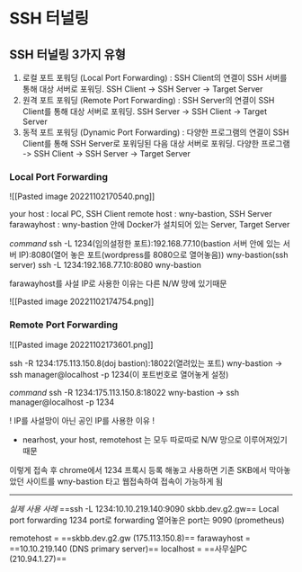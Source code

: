 # SSH 터널링

## SSH 터널링 3가지 유형

1. 로컬 포트 포워딩 (Local Port Forwarding) : SSH Client의 연결이 SSH 서버를 통해 대상 서버로 포워딩.
	SSH Client -> SSH Server -> Target Server
2. 원격 포트 포워딩 (Remote Port Forwarding) : SSH Server의 연결이 SSH Client를 통해 대상 서버로 포워딩.
	SSH Server -> SSH Client -> Target Server
3. 동적 포트 포워딩 (Dynamic Port Forwarding) : 다양한 프로그램의 연결이 SSH Client를 통해 SSH Server로 포워딩된 다음 대상 서버로 포워딩.
	다양한 프로그램 -> SSH Client -> SSH Server -> Target Server



### Local Port Forwarding

![[Pasted image 20221102170540.png]]


your host : local PC, SSH Client
remote host : wny-bastion, SSH Server
farawayhost : wny-bastion 안에 Docker가 설치되어 있는 Server, Target Server

*command*
ssh -L 1234(임의설정한 포트):192.168.77.10(bastion 서버 안에 있는 서버 IP):8080(열어 놓은 포트(wordpress를 8080으로 열어놓음)) wny-bastion(ssh server)
ssh -L 1234:192.168.77.10:8080 wny-bastion


farawayhost를 사설 IP로 사용한 이유는 다른 N/W 망에 있기때문

![[Pasted image 20221102174754.png]]

### Remote Port Forwarding

![[Pasted image 20221102173601.png]]

ssh -R 1234:175.113.150.8(doj bastion):18022(열려있는 포트) wny-bastion -> ssh manager@localhost -p 1234(이 포트번호로 열어놓게 설정)

*command*
ssh -R 1234:175.113.150.8:18022 wny-bastion -> ssh manager@localhost -p 1234

! IP를 사설망이 아닌 공인 IP를 사용한 이유 !
- nearhost, your host, remotehost 는 모두 따로따로 N/W 망으로 이루어져있기때문

이렇게 접속 후 chrome에서 1234 프록시 등록 해놓고 사용하면 
기존 SKB에서 막아놓았던 사이트를 wny-bastion 타고 웹접속하여 접속이 가능하게 됨


------------------------------------------------
*실제 사용 사례*
==ssh -L 1234:10.10.219.140:9090 skbb.dev.g2.gw==
Local port forwarding 1234 port로 forwarding 열어놓은 port는 9090 (prometheus)

remotehost = ==skbb.dev.g2.gw (175.113.150.8)==
farawayhost = ==10.10.219.140 (DNS primary server)==
localhost = ==사무실PC (210.94.1.27)==
